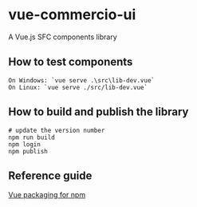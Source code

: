 # vue-commercio-ui
A Vue.js SFC components library

## How to test components

    On Windows: `vue serve .\src\lib-dev.vue`
    On Linux: `vue serve ./src/lib-dev.vue`

## How to build and publish the library

    # update the version number
    npm run build
    npm login
    npm publish

## Reference guide
[Vue packaging for npm](https://vuejs.org/v2/cookbook/packaging-sfc-for-npm.html#Can%E2%80%99t-I-Just-Share-vue-Files-Directly)
